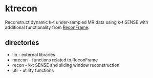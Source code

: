 # ktrecon

Reconstruct dynamic k-t under-sampled MR data using k-t SENSE with additional functionality from [ReconFrame](https://www.gyrotools.com/gt/index.php/products/reconframe).


## directories

* lib - external libraries
* mrecon - functions related to ReconFrame
* recon - k-t SENSE and sliding window reconstruction
* util - utility functions

